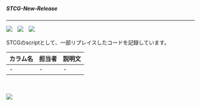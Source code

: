 ﻿##### STCG-New-Release
---
![](https://img.shields.io/badge/S.T.C.G.-ver.2019--04--19-red.svg)　![](https://img.shields.io/github/issues-raw/mc-Genius/ygopro-script-stcg.svg?color=red&label=%E5%95%8F%E9%A1%8C%E7%82%B9)　![](https://img.shields.io/github/commit-activity/w/mc-Genius/ygopro-script-stcg.svg?color=red&label=%E3%82%B3%E3%83%9F%E3%83%83%E3%83%88%E3%83%AC%E3%83%BC%E3%83%88)

STCGのscriptとして、一部リプレイスしたコードを記録しています。


| カラム名 | 担当者 | 説明文 |
----|----|----
| - | - | - |

<br><br>
![](https://img.gifmagazine.net/gifmagazine/images/3003682/original.gif)
